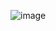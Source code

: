 ![image](https://github.com/GJaradat/bnta_lab_polymorphism/assets/92640386/94af286e-f036-4255-bdae-36abcc89f529)
